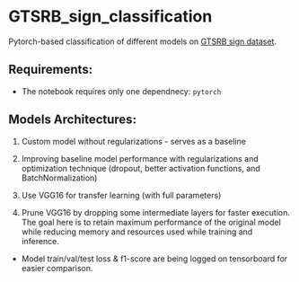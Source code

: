 # GTSRB_sign_classification
Pytorch-based classification of different models on [GTSRB sign dataset](https://pytorch.org/vision/main/generated/torchvision.datasets.GTSRB.html).

## Requirements:
* The notebook requires only one dependnecy: `pytorch`

## Models Architectures:
1) Custom model without regularizations - serves as a baseline

2) Improving baseline model performance with regularizations and optimization technique (dropout, better activation functions, and BatchNormalization)

3) Use VGG16 for transfer learning (with full parameters)

4) Prune VGG16 by dropping some intermediate layers for faster execution. The goal here is to retain maximum performance of the original model while reducing memory and resources used while training and inference.



* Model train/val/test loss & f1-score are being logged on tensorboard for easier comparison.

